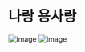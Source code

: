 # 나랑 용사랑
![image](https://user-images.githubusercontent.com/44034088/98276234-03f9d100-1fd9-11eb-8c4b-ba9db61dd4bb.png)
![image](https://user-images.githubusercontent.com/44034088/107021127-1e656580-67e7-11eb-94bf-9bed14727cc8.png)
